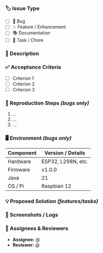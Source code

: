<!--
Use this template for **any issue**: bug, feature request, or task.  
It keeps our backlog tidy and actionable 🗂️
-->

### 🏷️ Issue Type
- [ ] 🐛 Bug
- [ ] ✨ Feature / Enhancement
- [ ] 📚 Documentation
- [ ] 🔧 Task / Chore

### 📜 Description
<!-- A clear, concise explanation of the problem or idea -->

### ✅ Acceptance Criteria
- [ ] Criterion 1  
- [ ] Criterion 2  
- [ ] Criterion 3

### 🔄 Reproduction Steps *(bugs only)*
1. …
2. …
3. …

### 🖥️ Environment *(bugs only)*
| Component | Version / Details |
|-----------|-------------------|
| Hardware  | ESP32, L298N, etc.|
| Firmware  | v1.0.0            |
| Java      | 21                |
| OS / Pi   | Raspbian 12       |

### 💡 Proposed Solution *(features/tasks)*
<!-- If you have an idea how to tackle this, note it here -->

### 📸 Screenshots / Logs
<!-- Drag-and-drop images, gifs, or log files -->

### 👥 Assignees & Reviewers
- **Assignee:** @
- **Reviewer:** @
